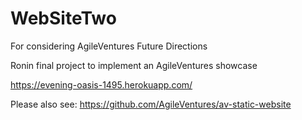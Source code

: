 # WebSiteTwo
For considering AgileVentures Future Directions

Ronin final project to implement an AgileVentures showcase

https://evening-oasis-1495.herokuapp.com/

Please also see: https://github.com/AgileVentures/av-static-website
